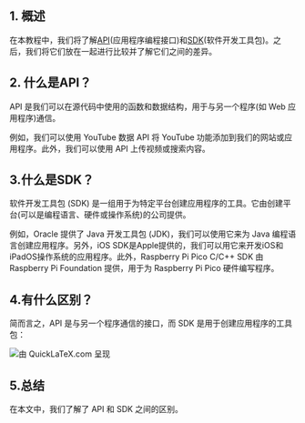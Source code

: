 ## 1. 概述

在本教程中，我们将了解[API](https://en.wikipedia.org/wiki/API)(应用程序编程接口)和[SDK](https://en.wikipedia.org/wiki/Software_development_kit)(软件开发工具包)。之后，我们将它们放在一起进行比较并了解它们之间的差异。

## 2. 什么是API？

API 是我们可以在源代码中使用的函数和数据结构，用于与另一个程序(如 Web 应用程序)通信。

例如，我们可以使用 YouTube 数据 API 将 YouTube 功能添加到我们的网站或应用程序。此外，我们可以使用 API 上传视频或搜索内容。

## 3.什么是SDK？

软件开发工具包 (SDK) 是一组用于为特定平台创建应用程序的工具。它由创建平台(可以是编程语言、硬件或操作系统)的公司提供。

例如，Oracle 提供了 Java 开发工具包 (JDK)，我们可以使用它来为 Java 编程语言创建应用程序。另外，iOS SDK是Apple提供的，我们可以用它来开发iOS和iPadOS操作系统的应用程序。此外，Raspberry Pi Pico C/C++ SDK 由 Raspberry Pi Foundation 提供，用于为 Raspberry Pi Pico 硬件编写程序。

## 4.有什么区别？

简而言之，API 是与另一个程序通信的接口，而 SDK 是用于创建应用程序的工具包：

![由 QuickLaTeX.com 呈现](https://www.baeldung.com/wp-content/ql-cache/quicklatex.com-df6f8a821511f04d1e96930e99044ab1_l3.svg)

## 5.总结

在本文中，我们了解了 API 和 SDK 之间的区别。